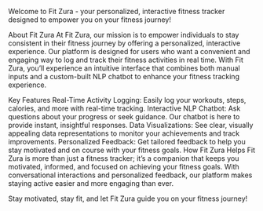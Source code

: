 Welcome to Fit Zura - your personalized, interactive fitness tracker designed to empower you on your fitness journey!

About Fit Zura
At Fit Zura, our mission is to empower individuals to stay consistent in their fitness journey by offering a personalized, interactive experience. Our platform is designed for users who want a convenient and engaging way to log and track their fitness activities in real time. With Fit Zura, you’ll experience an intuitive interface that combines both manual inputs and a custom-built NLP chatbot to enhance your fitness tracking experience.

Key Features
Real-Time Activity Logging: Easily log your workouts, steps, calories, and more with real-time tracking.
Interactive NLP Chatbot: Ask questions about your progress or seek guidance. Our chatbot is here to provide instant, insightful responses.
Data Visualizations: See clear, visually appealing data representations to monitor your achievements and track improvements.
Personalized Feedback: Get tailored feedback to help you stay motivated and on course with your fitness goals.
How Fit Zura Helps
Fit Zura is more than just a fitness tracker; it’s a companion that keeps you motivated, informed, and focused on achieving your fitness goals. With conversational interactions and personalized feedback, our platform makes staying active easier and more engaging than ever.

Stay motivated, stay fit, and let Fit Zura guide you on your fitness journey!
